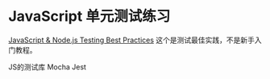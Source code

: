 # JavaScript 单元测试练习
[JavaScript & Node.js Testing Best Practices](https://github.com/goldbergyoni/javascript-testing-best-practices) 这个是测试最佳实践，不是新手入门教程。     

JS的测试库 Mocha Jest   

